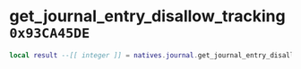 # get_journal_entry_disallow_tracking `0x93CA45DE`

```lua
local result --[[ integer ]] = natives.journal.get_journal_entry_disallow_tracking(_unk0 --[[ integer ]])
```